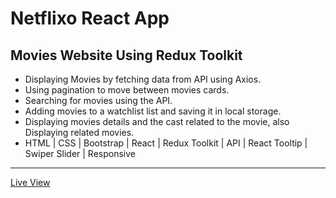 # Netflixo React App
## Movies Website Using Redux Toolkit

  -	Displaying Movies by fetching data from API using Axios.
  -	Using pagination to move between movies cards.
  -	Searching for movies using the API.
  -	Adding movies to a watchlist list and saving it in local storage.
  -	Displaying movies details and the cast related to the movie, also Displaying related movies.
  -	HTML | CSS | Bootstrap | React | Redux Toolkit | API | React Tooltip | Swiper Slider | Responsive

<hr/>
<a href="https://ziad-ahmed22.github.io/NetflixoReactApp/" target="_blank">Live View</a>
